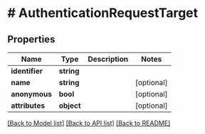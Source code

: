 # # AuthenticationRequestTarget

## Properties

Name | Type | Description | Notes
------------ | ------------- | ------------- | -------------
**identifier** | **string** |  |
**name** | **string** |  | [optional]
**anonymous** | **bool** |  | [optional]
**attributes** | **object** |  | [optional]

[[Back to Model list]](../../README.md#models) [[Back to API list]](../../README.md#endpoints) [[Back to README]](../../README.md)
